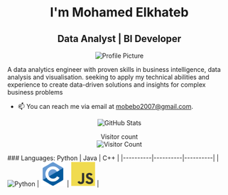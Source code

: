 <h1 align="center"> I'm Mohamed Elkhateb</h1>
<h2 align="center"> Data Analyst | BI Developer</h2>

<p align="center">
  <img src="https://avatars.githubusercontent.com/u/166956786?v=4" alt="Profile Picture" width="150" height="150">
</p>








<p align="left">
A data analytics engineer with proven skills in  business intelligence, data analysis and visualisation.
 seeking to apply my technical abilities and experience to create data-driven solutions and insights for complex business
 problems
</p>

- 📫 You can reach me via email at mobebo2007@gmail.com.

<p align="center">
  <img src="https://github-readme-stats.vercel.app/api?username=MOElkateb9&show_icons=true&theme=radical" alt="GitHub Stats">
</p>

<p align="center">
  Visitor count<br>
  <img src="https://profile-counter.glitch.me/MOElkateb9/count.svg" alt="Visitor Count">
</p>

<div>
 ### Languages:
 Python | Java | C++ |
|----------|----------|----------|
|  <img src="https://github.com/MOElkateb9/Sales-Data-Analysis-Project/assets/166956786/62ff2130-9525-400d-ad46-8c83cb7ee851"
 title="Python"  alt="Python" width="55" height="55"/> |  <img src="https://github.com/devicons/devicon/blob/master/icons/c/c-original.svg" title="Java"  alt="Java" width="55" height="55"/> |  <img src="https://github.com/devicons/devicon/blob/master/icons/javascript/javascript-original.svg" title="C++" alt="C++" width="55" height="55"/> |  

</div>

